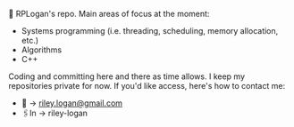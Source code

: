 👋 RPLogan's repo.  Main areas of focus at the moment:
- Systems programming (i.e. threading, scheduling, memory allocation, etc.)
- Algorithms
- C++

Coding and committing here and there as time allows.
I keep my repositories private for now.  If you'd like access, here's how to contact me:
- 📧   -> riley.logan@gmail.com
- 🖇️In -> riley-logan

<!---
RPLogan/RPLogan is a ✨ special ✨ repository because its `README.md` (this file) appears on your GitHub profile.
You can click the Preview link to take a look at your changes.
--->
